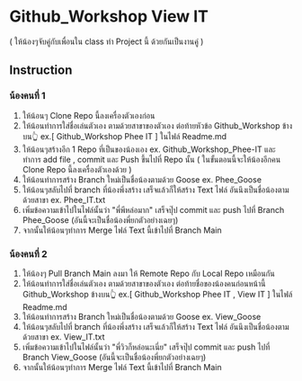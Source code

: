 # Github_Workshop View IT
( ให้น้องๆจับคู่กับเพื่อนใน class ทำ Project นี้ ด้วยกันเป็นงานคู่ )

## Instruction
### น้องคนที่ 1
1. ให้น้อนๆ Clone Repo นี้ลงเครื่องตัวเองก่อน
2. ให้น้อนทำการใส่ชื่อเล่นตัวเอง ตามด้วยสาขาของตัวเอง ต่อท้ายหัวข้อ Github_Workshop ข้างบน👆 ex.[ Github_Workshop  Phee IT ] ในไฟล์ Readme.md
3. ให้น้อนๆสร้างอีก 1 Repo ที่เป็นของน้องเอง ex. Github_Workshop_Phee-IT และทำการ add file , commit และ Push ขึ้นไปที่ Repo นั้น ( ในขั้นตอนนี้จะให้น้องอีกคน Clone Repo นี้ลงเครื่องตัวเองด้วย )
4. ให้น้อนทำการสร้าง Branch ใหม่เป็นชื่อน้องตามด้วย Goose ex. Phee_Goose
5. ให้น้อนๆสลับไปที่ branch ที่น้องพึ่งสร้าง เสร็จแล้วก็ให้สร้าง Text ไฟล์ อันนึงเป็นชื่อน้องตามด้วยสาขา ex. Phee_IT.txt
6. เพิ่มข้อความเข้าไปในไฟล์นั้นว่า "พี่พีหล่อมาก" เสร็จปุ๊ป commit และ push ไปที่ Branch Phee_Goose (อันนี้จะเป็นชื่อน้องพี่ยกตัวอย่างเฉยๆ)
7. จากนั้นให้น้อนๆทำการ Merge ไฟล์ Text นี้เข้าไปที่ Branch Main

### น้องคนที่ 2
1. ให้น้องๆ Pull Branch Main ลงมา ให้ Remote Repo กับ Local Repo เหมือนกัน
2. ให้น้อนทำการใส่ชื่อเล่นตัวเอง ตามด้วยสาขาของตัวเอง ต่อท้ายชื่อของน้องคนก่อนหน้านี้ Github_Workshop ข้างบน👆 ex.[ Github_Workshop  Phee IT ,  View IT ] ในไฟล์ Readme.md
3. ให้น้อนทำการสร้าง Branch ใหม่เป็นชื่อน้องตามด้วย Goose ex. View_Goose
4. ให้น้อนๆสลับไปที่ branch ที่น้องพึ่งสร้าง เสร็จแล้วก็ให้สร้าง Text ไฟล์ อันนึงเป็นชื่อน้องตามด้วยสาขา ex. View_IT.txt
5. เพิ่มข้อความเข้าไปในไฟล์นั้นว่า "พี่วิวก็หล่อนะเนี่ย" เสร็จปุ๊ป commit และ push ไปที่ Branch View_Goose (อันนี้จะเป็นชื่อน้องพี่ยกตัวอย่างเฉยๆ)
6. จากนั้นให้น้อนๆทำการ Merge ไฟล์ Text นี้เข้าไปที่ Branch Main
